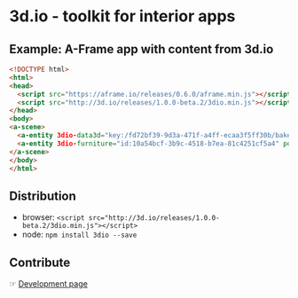 # 3d.io - toolkit for interior apps

## Example: A-Frame app with content from 3d.io

```html
<!DOCTYPE html>
<html>
<head>
  <script src="https://aframe.io/releases/0.6.0/aframe.min.js"></script>
  <script src="http://3d.io/releases/1.0.0-beta.2/3dio.min.js"></script>
</head>
<body>
<a-scene>
  <a-entity 3dio-data3d="key:/fd72bf39-9d3a-471f-a4ff-ecaa3f5ff30b/bake/2017-04-15_22-45-14_XsiltX/regular/lighting.gz.data3d.buffer" position="0 -5 -6"></a-entity>
  <a-entity 3dio-furniture="id:10a54bcf-3b9c-4518-b7ea-81c4251cf5a4" position="-0.85 -5 -5.4"></a-entity>
</a-scene>
</body>
</html>
```

## Distribution

* browser: `<script src="http://3d.io/releases/1.0.0-beta.2/3dio.min.js"></script>`
* node: `npm install 3dio --save`

## Contribute

&#9758; [Development page](docs/development.md)
